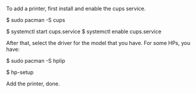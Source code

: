 To add a printer, first install and enable the cups service.

$ sudo pacman -S cups

$ systemctl start cups.service
$ systemctl enable cups.service

After that, select the driver for the model that you have. For some HPs, you have: 

$ sudo pacman -S hplip

$ hp-setup

Add the printer, done.
